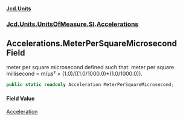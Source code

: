 #### [Jcd.Units](index.md 'index')

### [Jcd.Units.UnitsOfMeasure.SI](Jcd.Units.UnitsOfMeasure.SI.md 'Jcd.Units.UnitsOfMeasure.SI').[Accelerations](Accelerations.md 'Jcd.Units.UnitsOfMeasure.SI.Accelerations')

## Accelerations.MeterPerSquareMicrosecond Field

meter per square microsecond defined such that: meter per square millisecond = m/μs² ×
(1.0)/((1.0/1000.0)*(1.0/1000.0)).

```csharp
public static readonly Acceleration MeterPerSquareMicrosecond;
```

#### Field Value

[Acceleration](Acceleration.md 'Jcd.Units.UnitTypes.Acceleration')